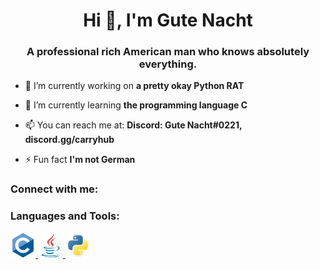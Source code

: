 <h1 align="center">Hi 👋, I'm Gute Nacht</h1>
<h3 align="center">A professional rich American man who knows absolutely everything.</h3>

- 🔭 I’m currently working on **a pretty okay Python RAT**

- 🌱 I’m currently learning **the programming language C**

- 📫 You can reach me at: **Discord: Gute Nacht#0221, discord.gg/carryhub**

- ⚡ Fun fact **I'm not German**

<h3 align="left">Connect with me:</h3>
<p align="left">
</p>

<h3 align="left">Languages and Tools:</h3>
<p align="left"> <a href="https://www.cprogramming.com/" target="_blank" rel="noreferrer"> <img src="https://raw.githubusercontent.com/devicons/devicon/master/icons/c/c-original.svg" alt="c" width="40" height="40"/> </a> <a href="https://www.java.com" target="_blank" rel="noreferrer"> <img src="https://raw.githubusercontent.com/devicons/devicon/master/icons/java/java-original.svg" alt="java" width="40" height="40"/> </a> <a href="https://www.python.org" target="_blank" rel="noreferrer"> <img src="https://raw.githubusercontent.com/devicons/devicon/master/icons/python/python-original.svg" alt="python" width="40" height="40"/> </a> </p>
